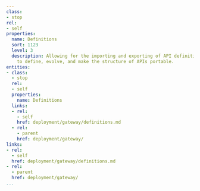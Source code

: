 ```yaml
---
class:
- stop
rel:
- self
properties:
  name: Definitions
  sort: 1123
  level: 3
  description: Allowing for the importing and exporting of API definitions and schema
    to define, evolve, and make the structure of APIs portable.
entities:
- class:
  - stop
  rel:
  - self
  properties:
    name: Definitions
  links:
  - rel:
    - self
    href: deployment/gateway/definitions.md
  - rel:
    - parent
    href: deployment/gateway/
links:
- rel:
  - self
  href: deployment/gateway/definitions.md
- rel:
  - parent
  href: deployment/gateway/
...
```

